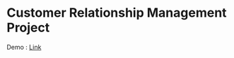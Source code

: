 # Customer Relationship Management Project
Demo : [Link](http://www.beytullahcrm.somee.com/swagger/index.html)

